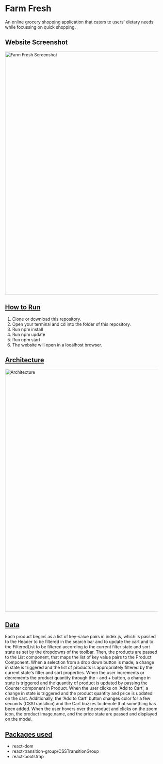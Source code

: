 <h1> <strong> Farm Fresh </strong></h1>
An online grocery shopping application that caters to users' dietary needs while focussing on quick shopping.

<h2> Website Screenshot </h2>
<img src="https://res.cloudinary.com/soma/image/upload/v1607123353/ss_odfi1w.png" width = "800" alt = "Farm Fresh Screenshot">

<p> </p>

<h2> <strong> <u> How to Run  </u> </strong> </h2>
<ol>
  <li>  Clone or download this repository. </li>
<li> Open your terminal and cd into the folder of this repository. </li>
<li> Run npm install </li>
<li> Run npm update </li>
<li> Run npm start </li>
<li> The website will open in a localhost browser. </li>
</ol>

<p> </p>
<h2> <strong> <u>Architecture </strong> </u></h2>

<img src="https://res.cloudinary.com/soma/image/upload/v1607127324/arch_ieuvmt.png" width = "800" alt = "Architecture">

<p> </p>

<h2> <strong> <u>Data </strong> </u></h2>

Each product begins as a list of key-value pairs in index.js, which is passed to the Header to be filtered in the search bar and to update the cart and to the FilteredList to be filtered according to the current filter state and sort state as set by the dropdowns of the toolbar.
Then, the products are passed to the List component, that maps the list of key value pairs to the Product Component.
When a selection from a drop down button is made, a change in state is triggered and the list of products is appropriately filtered by the current state's filter and sort properties.
When the user increments or decrements the product quantity through the - and + button, a change in state is triggered and the quantity of product is updated by passing the Counter component in Product.
When the user clicks on 'Add to Cart', a change in state is triggered and the product quantity and price is updated on the cart. Additionally, the 'Add to Cart' button changes color for a few seconds (CSSTransition) and the Cart buzzes to denote that something has been added.
When the user hovers over the product and clicks on the zoom icon, the product image,name, and the price state are passed and displayed on the model.


<h2> <strong> <u>Packages used </strong> </u></h2>

<ul>
  <li> react-dom</li>
  <li> react-transition-group/CSSTransitionGroup </li>
  <li> react-bootstrap </li>
  </ul>


